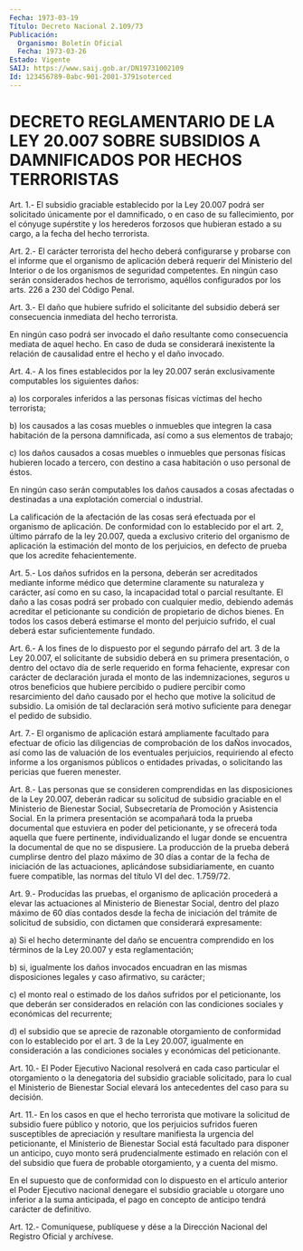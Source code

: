 ```yaml
---
Fecha: 1973-03-19
Título: Decreto Nacional 2.109/73
Publicación:
  Organismo: Boletín Oficial
  Fecha: 1973-03-26
Estado: Vigente
SAIJ: https://www.saij.gob.ar/DN19731002109
Id: 123456789-0abc-901-2001-3791soterced
---
```

# DECRETO REGLAMENTARIO DE LA LEY 20.007 SOBRE SUBSIDIOS A DAMNIFICADOS POR HECHOS TERRORISTAS

<a id="1"></a>
Art.  1.-  El subsidio graciable establecido por la Ley 20.007 podrá ser solicitado  únicamente  por  el damnificado, o en caso de su  fallecimiento,  por  el  cónyuge  supérstite  y  los  herederos forzosos  que hubieran estado a su cargo,  a  la  fecha  del  hecho terrorista.

<a id="2"></a>
Art. 2.- El carácter terrorista del hecho deberá configurarse y probarse  con  el  informe  que  el  organismo de aplicación deberá requerir  del  Ministerio  del  Interior o  de  los  organismos  de seguridad competentes. En ningún  caso serán considerados hechos de terrorismo, aquéllos configurados por  los  arts.  226  a  230  del Código Penal.

<a id="3"></a>
Art.  3.-  El  daño  que  hubiere  sufrido  el solicitante del subsidio  deberá  ser consecuencia inmediata del hecho  terrorista.

En  ningún  caso  podrá   ser  invocado  el  daño  resultante  como consecuencia mediata de aquel hecho. En caso de duda se considerará inexistente la  relación de causalidad entre el hecho y el daño invocado.

<a id="4"></a>
Art.  4.-  A  los  fines  establecidos por la ley 20.007 serán exclusivamente computables los siguientes daños:

a) los corporales inferidos a las  personas  físicas  víctimas  del hecho terrorista;

b)  los  causados  a  las cosas muebles o inmuebles que integren la casa  habitación  de  la  persona   damnificada,  así  como  a  sus elementos de trabajo;

c)  los daños causados a cosas muebles  o  inmuebles  que  personas físicas  hubieren locado a tercero, con destino a casa habitación o uso personal de éstos.

En ningún  caso  serán  computables  los  daños  causados  a  cosas afectadas  o  destinadas  a una explotación comercial o industrial.

La calificación de la afectación  de  las  cosas será efectuada por el organismo de aplicación. De conformidad con  lo  establecido por el  art.  2,  último  párrafo  de  la ley 20.007, queda a exclusivo criterio del organismo de aplicación  la  estimación  del  monto de los perjuicios, en defecto de prueba que los acredite fehacientemente.

<a id="5"></a>
Art.  5.-  Los  daños  sufridos  en  la  persona,  deberán ser acreditados  mediante  informe  médico que determine claramente  su naturaleza y carácter, así como en  su caso, la incapacidad total o parcial  resultante.  El daño a las cosas  podrá  ser  probado  con cualquier  medio, debiendo  además  acreditar  el  peticionante  su condición de  propietario  de  dichos  bienes.  En  todos los casos deberá  estimarse  el  monto del perjuicio sufrido, el cual  deberá estar suficientemente fundado.

<a id="6"></a>
Art. 6.- A los fines de lo dispuesto por el segundo párrafo del art.  3  de  la Ley 20.007, el solicitante de subsidio deberá en su primera presentación,  o  dentro  del octavo día de serle requerido en forma fehaciente, expresar con carácter  de  declaración  jurada el  monto  de  las  indemnizaciones, seguros u otros beneficios que hubiere percibido o pudiere  percibir  como  resarcimiento del daño causado  por  el  hecho  que  motive la solicitud de  subsidio.  La omisión de tal declaración será  motivo  suficiente para denegar el pedido de subsidio.

<a id="7"></a>
Art.  7.-  El  organismo  de  aplicación  estará  ampliamente facultado  para  efectuar de oficio las diligencias de comprobación de  los  daÑos  invocados,   así  como  las  de  valuación  de  los eventuales  perjuicios,  requiriendo    al  efecto  informe  a  los organismos  públicos  o  entidades  privadas,   o  solicitando  las pericias que fueren menester.

<a id="8"></a>
Art.  8.-  Las  personas que se consideren comprendidas en las disposiciones de la Ley  20.007,  deberán  radicar  su solicitud de subsidio    graciable    en  el  Ministerio  de  Bienestar  Social, Subsecretaría de Promoción  y  Asistencia  Social.  En  la  primera presentación  se acompañará toda la prueba documental que estuviera en poder del peticionante,  y  se  ofrecerá  toda aquella que fuere pertinente,  individualizando  el  lugar  donde  se   encuentra  la documental  de  que  no  se dispusiere. La producción de la  prueba deberá cumplirse dentro del  plazo máximo de 30 días a contar de la fecha de iniciación de las actuaciones, aplicándose subsidiariamente,  en  cuanto  fuere  compatible,  las  normas  del título VI del dec. 1.759/72.

<a id="9"></a>
Art.  9.-  Producidas  las pruebas, el organismo de aplicación procederá  a  elevar las actuaciones  al  Ministerio  de  Bienestar Social, dentro  del plazo máximo de 60 días contados desde la fecha de iniciación del  trámite  de  solicitud de subsidio, con dictamen que considerará expresamente:

a) Si el hecho determinante del daño  se  encuentra  comprendido en los   términos  de  la  Ley  20.007  y  esta  reglamentación;

b) si,  igualmente  los  daños  invocados  encuadran  en las mismas disposiciones    legales  y  caso  afirmativo,  su  carácter;

c)  el  monto  real  o  estimado  de  los  daños  sufridos  por  el peticionante, los que  deberán ser considerados en relación con las condiciones sociales y económicas del recurrente;

d)  el  subsidio  que  se  aprecie  de  razonable  otorgamiento  de conformidad con lo establecido  por  el  art.  3  de la Ley 20.007, igualmente    en  consideración  a  las  condiciones  sociales    y económicas del peticionante.

<a id="10"></a>
Art.  10.-  El Poder Ejecutivo Nacional resolverá en cada caso particular el otorgamiento  o la denegatoria del subsidio graciable solicitado, para lo cual el Ministerio  de Bienestar Social elevará los antecedentes del caso para su decisión.

<a id="11"></a>
Art. 11.- En los casos en que el hecho terrorista que motivare la  solicitud   de  subsidio  fuere  público  y  notorio,  que  los perjuicios sufridos  fueren susceptibles de apreciación y resultare manifiesta  la  urgencia    del   peticionante,  el  Ministerio  de Bienestar Social está facultado para  disponer  un  anticipo,  cuyo monto   será  prudencialmente  estimado  en  relación  con  el  del subsidio  que fuera de probable otorgamiento, y a cuenta del mismo.

En el supuesto  que  de conformidad con lo dispuesto en el artículo anterior  el  Poder  Ejecutivo    nacional   denegare  el  subsidio graciable u otorgare uno inferior a la suma anticipada,  el pago en concepto de anticipo tendrá carácter de definitivo.

<a id="12"></a>
Art.  12.-  Comuníquese,  publíquese  y  dése  a  la Dirección Nacional del Registro Oficial y archívese.